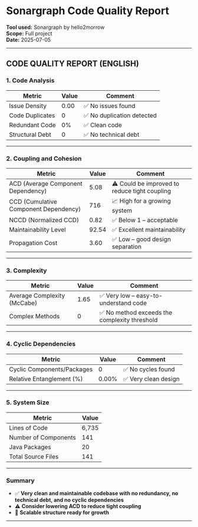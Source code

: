 #  Sonargraph Code Quality Report

**Tool used:** Sonargraph by hello2morrow  
**Scope:** Full project  
**Date:** 2025-07-05

---

## CODE QUALITY REPORT (ENGLISH)

###  1. Code Analysis
| Metric | Value | Comment |
|--------|--------|----------|
| Issue Density | 0.00 | ✅ No issues found |
| Code Duplicates | 0 | ✅ No duplication detected |
| Redundant Code | 0% | ✅ Clean code |
| Structural Debt | 0 | ✅ No technical debt |

---

###  2. Coupling and Cohesion
| Metric | Value | Comment |
|--------|--------|----------|
| ACD (Average Component Dependency) | 5.08 | ⚠️ Could be improved to reduce tight coupling |
| CCD (Cumulative Component Dependency) | 716 | 📈 High for a growing system |
| NCCD (Normalized CCD) | 0.82 | ✅ Below 1 – acceptable |
| Maintainability Level | 92.54 | ✅ Excellent maintainability |
| Propagation Cost | 3.60 | ✅ Low – good design separation |

---

###  3. Complexity
| Metric | Value | Comment |
|--------|--------|----------|
| Average Complexity (McCabe) | 1.65 | ✅ Very low – easy-to-understand code |
| Complex Methods | 0 | ✅ No method exceeds the complexity threshold |

---

###  4. Cyclic Dependencies
| Metric | Value | Comment |
|--------|--------|----------|
| Cyclic Components/Packages | 0 | ✅ No cycles found |
| Relative Entanglement (%) | 0.00% | ✅ Very clean design |

---

###  5. System Size
| Metric | Value |
|--------|--------|
| Lines of Code | 6,735 |
| Number of Components | 141 |
| Java Packages | 20 |
| Total Source Files | 141 |

---

###  Summary
- ✅ **Very clean and maintainable codebase with no redundancy, no technical debt, and no cyclic dependencies**
- ⚠️ **Consider lowering ACD to reduce tight coupling**
- 📌 **Scalable structure ready for growth**

---